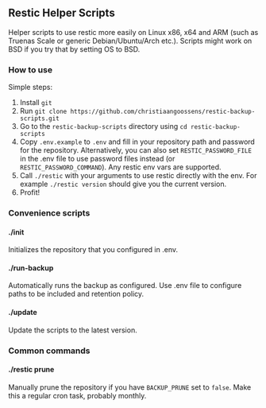 ## Restic Helper Scripts
Helper scripts to use restic more easily on Linux x86, x64 and ARM (such as Truenas Scale or generic Debian/Ubuntu/Arch etc.).
Scripts might work on BSD if you try that by setting OS to BSD.

### How to use
Simple steps:

1. Install `git`
2. Run `git clone https://github.com/christiaangoossens/restic-backup-scripts.git`
3. Go to the `restic-backup-scripts` directory using `cd restic-backup-scripts`
4. Copy `.env.example` to `.env` and fill in your repository path and password for the repository. Alternatively, you can also set `RESTIC_PASSWORD_FILE` in the .env file to use password files instead (or `RESTIC_PASSWORD_COMMAND`). Any restic env vars are supported.
5. Call `./restic` with your arguments to use restic directly with the env. For example `./restic version` should give you the current version.
6. Profit!

### Convenience scripts
#### ./init
Initializes the repository that you configured in .env.

#### ./run-backup
Automatically runs the backup as configured. Use .env file to configure paths to be included and retention policy.

#### ./update
Update the scripts to the latest version.

### Common commands
#### ./restic prune
Manually prune the repository if you have `BACKUP_PRUNE` set to `false`. Make this a regular cron task, probably monthly.